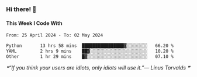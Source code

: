 ### Hi there! 👋

#### This Week I Code With
<!--START_SECTION:waka-->

```txt
From: 25 April 2024 - To: 02 May 2024

Python       13 hrs 58 mins  ████████████████▓░░░░░░░░   66.20 %
YAML         2 hrs 9 mins    ██▓░░░░░░░░░░░░░░░░░░░░░░   10.20 %
Other        1 hr 29 mins    █▓░░░░░░░░░░░░░░░░░░░░░░░   07.10 %
```

<!--END_SECTION:waka-->

<!--STARTS_HERE_QUOTE_README-->
<i>❝“If you think your users are idiots, only idiots will use it.”— Linus Torvalds   ❞</i>
<!--ENDS_HERE_QUOTE_README-->
